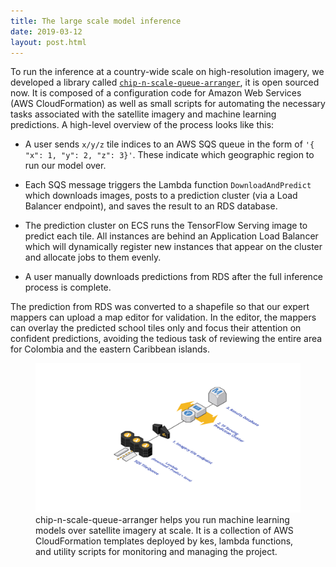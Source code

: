 ```yaml
---
title: The large scale model inference
date: 2019-03-12
layout: post.html
---
```


To run the inference at a country-wide scale on high-resolution imagery, we developed a library called [`chip-n-scale-queue-arranger`](https://github.com/developmentseed/chip-n-scale-queue-arranger), it is open sourced now. It is composed of a configuration code for Amazon Web Services (AWS CloudFormation) as well as small scripts for automating the necessary tasks associated with the satellite imagery and machine learning predictions. A high-level overview of the process looks like this:

- A user sends `x/y/z` tile indices to an AWS SQS queue in the form of `'{ "x": 1, "y": 2, "z": 3}'`. These indicate which geographic region to run our model over.

- Each SQS message triggers the Lambda function `DownloadAndPredict` which downloads images, posts to a prediction cluster (via a Load Balancer endpoint), and saves the result to an RDS database.

- The prediction cluster on ECS runs the TensorFlow Serving image to predict each tile. All instances are behind an Application Load Balancer which will dynamically register new instances that appear on the cluster and allocate jobs to them evenly.

- A user manually downloads predictions from RDS after the full inference process is complete.

The prediction from RDS was converted to a shapefile so that our expert mappers can upload a map editor for validation. In the editor, the mappers can overlay the predicted school tiles only and focus their attention on confident predictions, avoiding the tedious task of reviewing the entire area for Colombia and the eastern Caribbean islands.

<figure class="align-center">
<img src="/assets/graphics/content/methodology/diagram-ml-inference.png" alt="Put unmapped schools on the map with machine learning" />
<figcaption> chip-n-scale-queue-arranger helps you run machine learning models over satellite imagery at scale. It is a collection of AWS CloudFormation templates deployed by kes, lambda functions, and utility scripts for monitoring and managing the project.</figcaption>
</figure>

